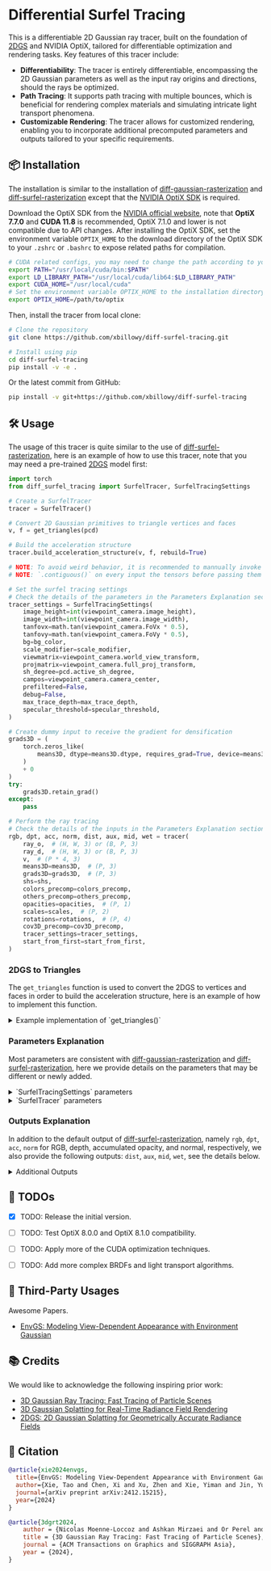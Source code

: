 # Differential Surfel Tracing

This is a differentiable 2D Gaussian ray tracer, built on the foundation of [2DGS](https://surfsplatting.github.io/) and NVIDIA OptiX, tailored for differentiable optimization and rendering tasks. Key features of this tracer include:

- **Differentiability**: The tracer is entirely differentiable, encompassing the 2D Gaussian parameters as well as the input ray origins and directions, should the rays be optimized.
- **Path Tracing**: It supports path tracing with multiple bounces, which is beneficial for rendering complex materials and simulating intricate light transport phenomena.
- **Customizable Rendering**: The tracer allows for customized rendering, enabling you to incorporate additional precomputed parameters and outputs tailored to your specific requirements.


## 📦 Installation

The installation is similar to the installation of [diff-gaussian-rasterization](https://github.com/graphdeco-inria/diff-gaussian-rasterization/tree/main) and [diff-surfel-rasterization](https://github.com/hbb1/diff-surfel-rasterization) except that the [NVIDIA OptiX SDK](https://developer.nvidia.com/designworks/optix/download) is required.

Download the OptiX SDK from the [NVIDIA official website](https://developer.nvidia.com/designworks/optix/download), note that **OptiX 7.7.0** and **CUDA 11.8** is recommended, OptiX 7.1.0 and lower is not compatible due to API changes. After installing the OptiX SDK, set the environment variable `OPTIX_HOME` to the download directory of the OptiX SDK to your `.zshrc` or `.bashrc` to expose related paths for compilation.

```bash
# CUDA related configs, you may need to change the path according to your installation
export PATH="/usr/local/cuda/bin:$PATH"
export LD_LIBRARY_PATH="/usr/local/cuda/lib64:$LD_LIBRARY_PATH"
export CUDA_HOME="/usr/local/cuda"
# Set the environment variable OPTIX_HOME to the installation directory of the OptiX SDK
export OPTIX_HOME=/path/to/optix
```

Then, install the tracer from local clone:

```bash
# Clone the repository
git clone https://github.com/xbillowy/diff-surfel-tracing.git

# Install using pip
cd diff-surfel-tracing
pip install -v -e .
```

Or the latest commit from GitHub:

```bash
pip install -v git+https://github.com/xbillowy/diff-surfel-tracing
```


## 🛠️ Usage

The usage of this tracer is quite similar to the use of [diff-surfel-rasterization](https://github.com/hbb1/diff-surfel-rasterization), here is an example of how to use this tracer, note that you may need a pre-trained [2DGS](https://github.com/hbb1/2d-gaussian-splatting) model first:

```python
import torch
from diff_surfel_tracing import SurfelTracer, SurfelTracingSettings

# Create a SurfelTracer
tracer = SurfelTracer()

# Convert 2D Gaussian primitives to triangle vertices and faces
v, f = get_triangles(pcd)

# Build the acceleration structure
tracer.build_acceleration_structure(v, f, rebuild=True)

# NOTE: To avoid weird behavior, it is recommended to mannually invoke the
# NOTE: `.contiguous()` on every input the tensors before passing them to the tracer.

# Set the surfel tracing settings
# Check the details of the parameters in the Parameters Explanation section
tracer_settings = SurfelTracingSettings(
    image_height=int(viewpoint_camera.image_height),
    image_width=int(viewpoint_camera.image_width),
    tanfovx=math.tan(viewpoint_camera.FoVx * 0.5),
    tanfovy=math.tan(viewpoint_camera.FoVy * 0.5),
    bg=bg_color,
    scale_modifier=scale_modifier,
    viewmatrix=viewpoint_camera.world_view_transform,
    projmatrix=viewpoint_camera.full_proj_transform,
    sh_degree=pcd.active_sh_degree,
    campos=viewpoint_camera.camera_center,
    prefiltered=False,
    debug=False,
    max_trace_depth=max_trace_depth,
    specular_threshold=specular_threshold,
)

# Create dummy input to receive the gradient for densification
grads3D = (
    torch.zeros_like(
        means3D, dtype=means3D.dtype, requires_grad=True, device=means3D.device
    )
    + 0
)
try:
    grads3D.retain_grad()
except:
    pass

# Perform the ray tracing
# Check the details of the inputs in the Parameters Explanation section
rgb, dpt, acc, norm, dist, aux, mid, wet = tracer(
    ray_o,  # (H, W, 3) or (B, P, 3)
    ray_d,  # (H, W, 3) or (B, P, 3)
    v,  # (P * 4, 3)
    means3D=means3D,  # (P, 3)
    grads3D=grads3D,  # (P, 3)
    shs=shs,
    colors_precomp=colors_precomp,
    others_precomp=others_precomp,
    opacities=opacities,  # (P, 1)
    scales=scales,  # (P, 2)
    rotations=rotations,  # (P, 4)
    cov3D_precomp=cov3D_precomp,
    tracer_settings=tracer_settings,
    start_from_first=start_from_first,
)
```

### 2DGS to Triangles

The `get_triangles` function is used to convert the 2DGS to vertices and faces in order to build the acceleration structure, here is an example of how to implement this function.

<details>

<summary>Example implementation of `get_triangles()`</summary>

```python
def get_triangles(pcd: GaussianModel):
    # Build the uv tangent plane to world transformation matrix, splat2world
    T = pcd.get_covariance()  # (P, 4, 4)
    T = T.permute(0, 2, 1)  # (P, 4, 4)
    T[..., 2] = 0  # (P, 4, 4)

    # Deal with nasty shapes
    P, V = T.shape[0], 4  # 1 2DGS <-> 2 triangles <-> 4 vertices

    # 3-sigma range in local uv splat coordiantes
    sigma3 = (
        torch.as_tensor(
            [[-1.0, 1.0], [-1.0, -1.0], [1.0, 1.0], [1.0, -1.0]], device=T.device
        )
        * 3
    )  # (V, 2)
    sigma3 = torch.cat([sigma3, torch.ones_like(sigma3)], dim=-1)  # (V, 4)
    # Expand
    sigma3 = sigma3[None].repeat(P, 1, 1)  # (P, V, 4)
    T = T[:, None].expand(-1, V, -1, -1)  # (P, V, 4, 4)

    # Convert the vertices to the world coordinate
    v = T.reshape(-1, 4, 4) @ sigma3.reshape(-1, 4, 1)  # (P * V, 4, 1)
    v = v[..., :3, 0]  # (P * V, 3)

    # Generate face indices
    indices = torch.arange(0, v.shape[0]).reshape(P, V).to(T.device)  # (P, V)
    f = (
        torch.stack([indices[:, :3], indices[:, 1:]], dim=1).reshape(-1, 3).int()
    )  # (P, 2, 3) -> (P * 2, 3)

    # NOTE: `.contiguous()` is necessary for the following OptiX CUDA operations!
    v, f = v.contiguous(), f.contiguous()

    return v, f
```

</details>

### Parameters Explanation

Most parameters are consistent with [diff-gaussian-rasterization](https://github.com/graphdeco-inria/diff-gaussian-rasterization) and [diff-surfel-rasterization](https://github.com/hbb1/diff-surfel-rasterization), here we provide details on the parameters that may be different or newly added.

<details>

<summary>`SurfelTracingSettings` parameters</summary>

- `viewmatrix`: no actual use in the ray tracing, only for consistency with the rasterizer.
- `projmatrix`: no actual use in the ray tracing, only for consistency with the rasterizer.
- `campos`: no actual use in the ray tracing, only for consistency with the rasterizer.
- **`max_trace_depth`**: number of path tracing bounces, default is 0, means only trace once.
- **`specular_threshold`**: the threshold for continuing the path tracing, default is 0.0. Ignore this if you are not using the path tracing or any BRDFs rendering.

</details>

<details>

<summary>`SurfelTracer` parameters</summary>

- **`ray_o`**: the origin of the rays, a 3-dimension Tensor of shape `(H, W, 3)` or `(B, P, 3)`.
- **`ray_d`**: the direction of the rays, a 3-dimension Tensor of shape `(H, W, 3)` or `(B, P, 3)`.
- **`v`**: the covering triangles of the 2D Gaussian splats, a 2-dimension Tensor of shape `(P, 3)`, which is used to support fully-differentiable backpropagation.
- `grads3D`: the gradient tensor for the densification, the same as [`means2D`](https://github.com/graphdeco-inria/gaussian-splatting/blob/54c035f7834b564019656c3e3fcc3646292f727d/gaussian_renderer/__init__.py#L55) in the original 3DGS rasterizer.
- `colors_precomp`: used for RGB only, since we use pixel ray direction rather than the Gaussian center minus camera center direction as the ray direction, which means the original precomputation of the color is not applicable.
- **`others_precomp`**: support custom rendering, you can add more. Remember to add the corresponding parameters and offsets in the [config.h](./optix_tracer/config.h).
- **`start_from_first`**: indicates whether the rays start from the camera or any other starting point (e.g., the bounce surface point), default is `True`.

</details>

### Outputs Explanation

In addition to the default output of [diff-surfel-rasterization](https://github.com/hbb1/2d-gaussian-splatting/blob/df1f6c684cc4e41a34937fd45a7847260e9c6cd7/gaussian_renderer/__init__.py#L97-L156), namely `rgb`, `dpt`, `acc`, `norm` for RGB, depth, accumulated opacity, and normal, respectively, we also provide the following outputs: `dist`, `aux`, `mid`, `wet`, see the details below.

<details>

<summary>Additional Outputs</summary>

- `aux`: corresponding to the rendered `others_precomp` map in the input, used for custom rendering.
- `mid`: the middle rendering results for each path tracing bounce, e.g., the accumulated color, opacity, and normal of the first trace will be stored if you set `max_trace_depth` to 1.
- `wet`: the accumulated contribution weight for each 2D Gaussian splat.
- `dist`: invalid distortion map, all zeros for now, maybe implement in the future.

</details>


## 🚧 TODOs

- [x] TODO: Release the initial version.
- [ ] TODO: Test OptiX 8.0.0 and OptiX 8.1.0 compatibility.
- [ ] TODO: Apply more of the CUDA optimization techniques.
- [ ] TODO: Add more complex BRDFs and light transport algorithms.


## 🎉 Third-Party Usages

Awesome Papers.

- [EnvGS: Modeling View-Dependent Appearance with Environment Gaussian](https://zju3dv.github.io/envgs/)


## 📚 Credits

We would like to acknowledge the following inspiring prior work:

- [3D Gaussian Ray Tracing: Fast Tracing of Particle Scenes](https://gaussiantracer.github.io/)
- [3D Gaussian Splatting for Real-Time Radiance Field Rendering](https://github.com/graphdeco-inria/gaussian-splatting)
- [2DGS: 2D Gaussian Splatting for Geometrically Accurate Radiance Fields](https://surfsplatting.github.io/)


## 📜 Citation

```bibtex
@article{xie2024envgs,
  title={EnvGS: Modeling View-Dependent Appearance with Environment Gaussian},
  author={Xie, Tao and Chen, Xi and Xu, Zhen and Xie, Yiman and Jin, Yudong and Shen, Yujun and Peng, Sida and Bao, Hujun and Zhou, Xiaowei},
  journal={arXiv preprint arXiv:2412.15215},
  year={2024}
}

@article{3dgrt2024,
    author = {Nicolas Moenne-Loccoz and Ashkan Mirzaei and Or Perel and Riccardo de Lutio and Janick Martinez Esturo and Gavriel State and Sanja Fidler and Nicholas Sharp and Zan Gojcic},
    title = {3D Gaussian Ray Tracing: Fast Tracing of Particle Scenes},
    journal = {ACM Transactions on Graphics and SIGGRAPH Asia},
    year = {2024},
}
```
